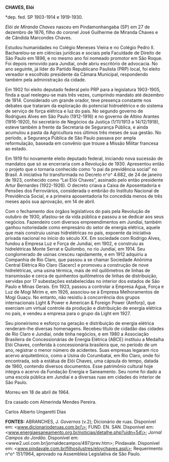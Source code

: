 **CHAVES, Elói**

\*dep. fed. SP 1903-1914 e 1919-1930.

*Elói de Miranda Chaves* nasceu em Pindamonhangaba (SP) em 27 de
dezembro de 1876, filho do coronel José Guilherme de Miranda Chaves e de
Cândida Marcondes Chaves.

Estudou humanidades no Colégio Meneses Vieira e no Colégio Pedro II.
Bacharelou-se em ciências jurídicas e sociais pela Faculdade de Direito
de São Paulo em 1896, e no mesmo ano foi nomeado promotor em São Roque.
Foi depois removido para Jundiaí, onde abriu escritório de advocacia. No
ano seguinte, já líder do Partido Republicano Paulista (PRP) local, foi
eleito vereador e escolhido presidente da Câmara Municipal, respondendo
também pela administração da cidade.

Em 1902 foi eleito deputado federal pelo PRP para a legislatura
1903-1905, finda a qual reelegeu-se mais três vezes, cumprindo mandato
até dezembro de 1914. Considerado um grande orador, teve presença
constante nos debates que trataram da exploração do potencial
hidroelétrico e do sistema de serviço de força elétrica e luz do país.
No segundo governo de Rodrigues Alves em São Paulo (1912-1916) e no
governo de Altino Arantes (1916-1920), foi secretário de Negócios da
Justiça (1/11/1913 a 14/12/1918), esteve também à frente da Secretaria
de Segurança Pública, e ainda acumulou a pasta da Agricultura nos
últimos três meses de sua gestão. No período, a Segurança Pública de São
Paulo passava por ampla reformulação, baseada em convênio que trouxe a
Missão Militar francesa ao estado.

Em 1919 foi novamente eleito deputado federal, iniciando nova sucessão
de mandatos que só se encerraria com a Revolução de 1930. Apresentou
então o projeto que o tornaria conhecido como “o pai da previdência
social” no Brasil. A iniciativa foi transformada no Decreto n^o^ 4.682,
de 24 de janeiro de 1923, conhecido como “Lei Elói Chaves”, assinado
pelo então presidente Artur Bernardes (1922-1926). O decreto criava a
Caixa de Aposentadoria e Pensões dos Ferroviários, considerada o embrião
do Instituto Nacional de Previdência Social, e a primeira aposentadoria
foi concedida menos de três meses após sua aprovação, em 14 de abril.

Com o fechamento dos órgãos legislativos do país pela Revolução de
outubro de 1930, afastou-se da vida pública e passou a se dedicar aos
seus negócios. Fazendeiro com diversos empreendimentos em Jundiaí,
também ganhou notoriedade como empresário do setor de energia elétrica,
aquele que mais construiu usinas hidrelétricas no país, expoente da
iniciativa privada nacional no início do século XX. Em sociedade com
Rodrigo Alves, fundou a Empresa Luz e Força de Jundiaí, em 1902, e
construiu as hidrelétricas Monte Serrat e Quilombo, no rio Jundiaí, em
1914. Seu conglomerado de usinas cresceu rapidamente, e em 1912 adquiriu
a Companhia de Rio Claro, que passou a se chamar Sociedade Anônima
Central Elétrica Rio Claro (Sacerc) e promoveu a construção de nove
hidrelétricas, uma usina térmica, mais de mil quilômetros de linhas de
transmissão e cerca de quinhentos quilômetros de linhas de distribuição,
servidas por 17 subestações estabelecidas no interior dos estados de São
Paulo e Minas Gerais. Em 1923, passou a controlar a Empresa Água, Força
e Luz de Mogi Mirim e, em 1926, associou-se à Empresa Melhoramentos de
Mogi Guaçu. No entanto, não resistiu à concorrência dos grupos
internacionais Light & Power e American & Foreign Power (Amforp), que
exerciam um virtual controle da produção e distribuição de energia
elétrica no país, e vendeu a empresa para o grupo da Light em 1927.

Seu pioneirismo e esforço na geração e distribuição de energia elétrica
renderam-lhe diversas homenagens. Recebeu título de cidadão das cidades
de Rio Claro e Jundiaí, onde tinha negócios, e em 1980 a Associação
Brasileira de Concessionárias de Energia Elétrica (ABCE) instituiu a
Medalha Elói Chaves, conferida à concessionária brasileira que, no
período de um ano, registrar o menor número de acidentes. Suas empresas
legaram rico acervo arquitetônico, como a Usina do Corumbataí, em Rio
Claro, onde foi encontrada, sob a estátua de Elói Chaves, uma cápsula do
tempo, datada de 1960, contendo diversos documentos. Esse patrimônio
cultural hoje integra o acervo da Fundação Energia e Saneamento. Seu
nome foi dado a uma escola pública em Jundiaí e a diversas ruas em
cidades do interior de São Paulo.

Morreu em 18 de abril de 1964.

Era casado com Almerinda Mendes Pereira.

Carlos Alberto Ungaretti Dias

**FONTES:** ABRANCHES, J. *Governos* (v.2); Dicionário de ruas.
Disponível em: \<www.dicionarioderuas.com.br/\>; FUND. EN. SAN.
Disponível em:
\<www.energiaesaneamento.org.br/noticias/detalhe.php?uidn=54\>; *Jornal
Campos do Jordão*. Disponível em:
\<www2.uol.com.br/jornaldecampos/497/prev.htm\>; Pindavale. Disponível
em: \<www.pindavale.com.br/filhosilustres/eloychaves.asp\>; Requerimento
n^o^ 151/1964, aprovado na Assembleia Legislativa de São Paulo.
